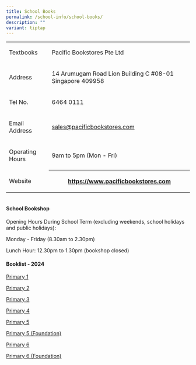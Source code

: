 ```yaml
---
title: School Books
permalink: /school-info/school-books/
description: ""
variant: tiptap
---
```

<table><tbody><tr><td rowspan="1" colspan="1"><p>Textbooks&nbsp;</p></td><td rowspan="1" colspan="1"><p>Pacific Bookstores Pte Ltd</p></td></tr><tr><td rowspan="1" colspan="1"><p>Address</p></td><td rowspan="1" colspan="1"><p>14 Arumugam Road Lion Building C #08-01 Singapore 409958</p></td></tr><tr><td rowspan="1" colspan="1"><p>Tel No.</p></td><td rowspan="1" colspan="1"><p>6464 0111</p></td></tr><tr><td rowspan="1" colspan="1"><p>Email Address</p></td><td rowspan="1" colspan="1"><p><a href="mailto:sales@pacificbookstores.com" rel="noopener noreferrer nofollow" target="_blank">sales@pacificbookstores.com</a></p></td></tr><tr><td rowspan="1" colspan="1"><p>Operating Hours</p></td><td rowspan="1" colspan="1"><p>9am to 5pm (Mon - Fri)</p></td></tr><tr><td rowspan="1" colspan="1"><p>Website</p></td><th rowspan="1" colspan="1"><p><a href="https://www.pacificbookstores.com/" rel="noopener" target="_blank">https://www.pacificbookstores.com</a></p></th></tr></tbody></table><table><tbody><tr></tr></tbody></table><h4><strong>School Bookshop</strong></h4><p>Opening Hours During School Term (excluding weekends, school holidays and public holidays):</p><p>Monday - Friday (8.30am to 2.30pm)</p><p>Lunch Hour: 12.30pm to 1.30pm (bookshop closed)</p><h4><strong>Booklist - 2024</strong></h4><p><a href="/files/Booklist/mmcs-p1.pdf" rel="noopener" target="_blank">Primary 1</a></p><p><a href="/files/Booklist/mmcs-p2.pdf" rel="noopener" target="_blank">Primary 2</a></p><p><a href="/files/Booklist/mmcs-p3.pdf" rel="noopener" target="_blank">Primary 3</a></p><p><a href="/files/Booklist/mmcs-p4.pdf" rel="noopener" target="_blank">Primary 4</a></p><p><a href="/files/Booklist/mmcs-p5.pdf" rel="noopener" target="_blank">Primary 5</a></p><p><a href="/files/Booklist/mmcs-p5fdn.pdf" rel="noopener" target="_blank">Primary 5 (Foundation)</a></p><p><a href="/files/Booklist/mmcs-p6.pdf" rel="noopener" target="_blank">Primary 6</a></p><p><a href="/files/Booklist/mmcs-p6fdn.pdf" rel="noopener" target="_blank">Primary 6 (Foundation)</a></p>